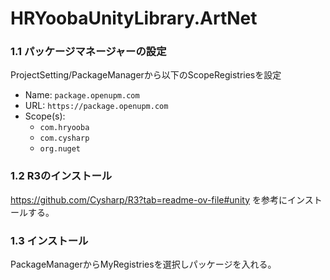# HRYoobaUnityLibrary.ArtNet
### 1.1 パッケージマネージャーの設定
ProjectSetting/PackageManagerから以下のScopeRegistriesを設定
- Name: `package.openupm.com`
- URL: `https://package.openupm.com`
- Scope(s): 
  - `com.hryooba`
  - `com.cysharp`
  - `org.nuget`
  
### 1.2 R3のインストール
https://github.com/Cysharp/R3?tab=readme-ov-file#unity
を参考にインストールする。 

### 1.3 インストール
PackageManagerからMyRegistriesを選択しパッケージを入れる。